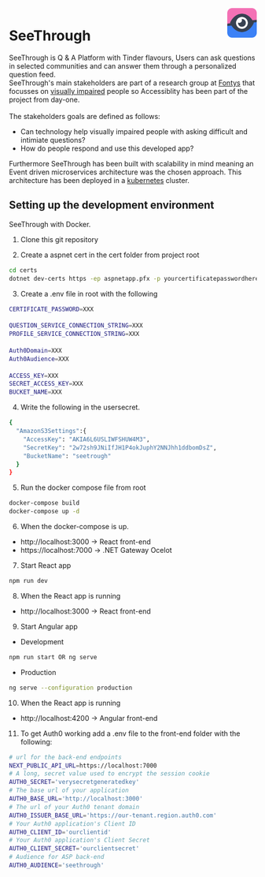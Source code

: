 
<img src="https://github.com/Ruitjes/blind-date/blob/main/assets/logo.png" alt="SeeThrough Logo" title="SeeThrough" align="right" height="60" />

# SeeThrough

SeeThrough is Q & A Platform with Tinder flavours,
Users can ask questions in selected communities and can answer them through a personalized question feed.<br/>
SeeThrough's main stakeholders are part of a research group at [Fontys](https://fontys.nl/) that focusses on [visually impaired](https://en.wikipedia.org/wiki/Visual_impairment) people so Accessiblity has been part of the project from day-one.<br/><br/>
The stakeholders goals are defined as follows:

- Can technology help visually impaired people with asking difficult and intimiate questions?
- How do people respond and use this developed app?

Furthermore SeeThrough has been built with scalability in mind meaning an Event driven microservices architecture was the chosen approach.
This architecture has been deployed in a [kubernetes](https://kubernetes.io/) cluster.

## Setting up the development environment

SeeThrough with Docker.

1. Clone this git repository

2. Create a aspnet cert in the cert folder
   from project root

```bash
cd certs
dotnet dev-certs https -ep aspnetapp.pfx -p yourcertificatepasswordhere
```

3. Create a .env file in root with the following

```bash
CERTIFICATE_PASSWORD=XXX

QUESTION_SERVICE_CONNECTION_STRING=XXX
PROFILE_SERVICE_CONNECTION_STRING=XXX

Auth0Domain=XXX
Auth0Audience=XXX

ACCESS_KEY=XXX
SECRET_ACCESS_KEY=XXX
BUCKET_NAME=XXX
```

4. Write the following in the usersecret.

```bash
{
  "AmazonS3Settings":{
    "AccessKey": "AKIA6L6USLIWFSHUW4M3",
    "SecretKey": "2w72sh9JNiIfJH1P4okJuphY2NNJhh1ddbomDsZ",
    "BucketName": "seetrough"
  }
}
```

5. Run the docker compose file from root

```bash
docker-compose build
docker-compose up -d
```

6. When the docker-compose is up.

-   http://localhost:3000 -> React front-end
-   https://localhost:7000 -> .NET Gateway Ocelot

7. Start React app
```bash
npm run dev
```

8. When the React app is running

-   http://localhost:3000 -> React front-end

9. Start Angular app
- Development
```bash
npm run start OR ng serve
```

- Production
```bash
ng serve --configuration production
```

10. When the React app is running

-   http://localhost:4200 -> Angular front-end

11. To get Auth0 working add a .env file to the front-end folder with the following:

```bash
# url for the back-end endpoints
NEXT_PUBLIC_API_URL=https://localhost:7000
# A long, secret value used to encrypt the session cookie
AUTH0_SECRET='verysecretgeneratedkey'
# The base url of your application
AUTH0_BASE_URL='http://localhost:3000'
# The url of your Auth0 tenant domain
AUTH0_ISSUER_BASE_URL='https://our-tenant.region.auth0.com'
# Your Auth0 application's Client ID
AUTH0_CLIENT_ID='ourclientid'
# Your Auth0 application's Client Secret
AUTH0_CLIENT_SECRET='ourclientsecret'
# Audience for ASP back-end
AUTH0_AUDIENCE='seethrough'
```
